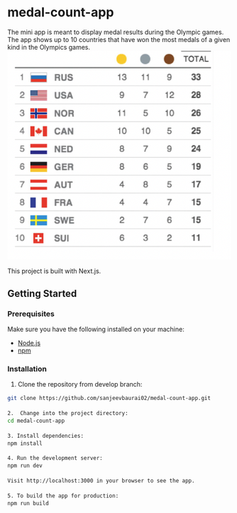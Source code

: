 # medal-count-app
The mini app is meant to display medal results during the Olympic games. The app shows up to 10 countries that have won the most medals of a given kind in the Olympics games.
![Alt text](./public/assets/medalCount.png)

This project is built with Next.js.

## Getting Started
 
### Prerequisites
 
Make sure you have the following installed on your machine:
 
- [Node.js](https://nodejs.org/)
- [npm](https://www.npmjs.com/) 
 
### Installation
 
1. Clone the repository from develop branch:
 ```bash
 git clone https://github.com/sanjeevbaurai02/medal-count-app.git

2.  Change into the project directory:
cd medal-count-app

3. Install dependencies:
npm install

4. Run the development server:
npm run dev

Visit http://localhost:3000 in your browser to see the app.
 
5. To build the app for production:
npm run build
